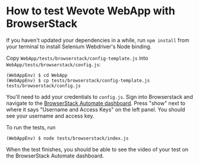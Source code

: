 # How to test Wevote WebApp with BrowserStack

If you haven't updated your dependencies in a while, run `npm install` from your terminal to install Selenium Webdriver's Node binding.

Copy `WebApp/tests/browserstack/config-template.js` into `WebApp/tests/browserstack/config.js`:

    (WebAppEnv) $ cd WebApp
    (WebAppEnv) $ cp tests/browserstack/config-template.js tests/browserstack/config.js

You'll need to add your credentials to `config.js`. Sign into Browserstack and navigate to the [BrowserStack Automate dashboard](https://automate.browserstack.com/). Press "show" next to where it says "Username and Access Keys" on the left panel. You should see your username and access key.

To run the tests, run

    (WebAppEnv) $ node tests/browserstack/index.js

When the test finishes, you should be able to see the video of your test on the BrowserStack Automate dashboard.